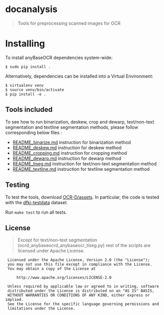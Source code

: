 # docanalysis


> Tools for preprocessing scanned images for OCR

# Installing

To install anyBaseOCR dependencies system-wide:

    $ sudo pip install .

Alternatively, dependencies can be installed into a Virtual Environment:

    $ virtualenv venv
    $ source venv/bin/activate
    $ pip install -e .

## Tools included

To see how to run binarization, deskew, crop and dewarp, text/non-text segmentation and textline segmentation methods, please follow corresponding below files :

   * [README_binarize.md](README_binarize.md) instruction for binarization method
   * [README_deskew.md](README_deskew.md) instruction for deskew method
   * [README_cropping.md](README_cropping.md) instruction for cropping method
   * [README_dewarp.md](README_dewarp.md) instruction for dewarp method
   * [README_tiseg.md](README_tigseg.md) instruction for text/non-text segmentation method
   * [README_textline.md](README_textline.md) instruction for textline segmentation method

## Testing

To test the tools, download [OCR-D/assets](https://github.com/OCR-D/assets). In
particular, the code is tested with the
[dfki-testdata](https://github.com/OCR-D/assets/tree/master/data/dfki-testdata)
dataset.

Run `make test` to run all tests.

## License

> Except for text/non-text segmentation (ocrd_anybaseocrd_anybaseocr_tiseg.py) rest of the scripts are licensed under Apache License.

```
 Licensed under the Apache License, Version 2.0 (the "License");
 you may not use this file except in compliance with the License.
 You may obtain a copy of the License at

     http://www.apache.org/licenses/LICENSE-2.0

 Unless required by applicable law or agreed to in writing, software
 distributed under the License is distributed on an "AS IS" BASIS,
 WITHOUT WARRANTIES OR CONDITIONS OF ANY KIND, either express or implied.
 See the License for the specific language governing permissions and
 limitations under the License.
 ```
